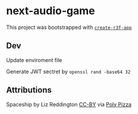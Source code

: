 # next-audio-game

This project was bootstrapped with [`create-r3f-app`](https://github.com/RenaudROHLINGER/create-r3f-app)

## Dev

Update enviroment file

Generate JWT sectret by `openssl rand -base64 32`

## Attributions

Spaceship by Liz Reddington [CC-BY](https://creativecommons.org/licenses/by/3.0/) via [Poly Pizza](https://poly.pizza/m/5nWeu4IQXVX)
